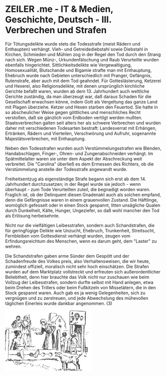 # ZEILER .me - IT & Medien, Geschichte, Deutsch - III. Verbrechen und Strafen

Für Tötungsdelikte wurde stets die Todesstrafe (meist Rädern und Enthaupten) verhängt. Vieh- und Getreidediebstahl sowie Diebstahl in Kirchen, Schmieden und Mühlen zog in der Regel den Tod durch den Strang nach sich. Wegen Münz-, Urkundenfälschung und Raub Verurteilte wurden ebenfalls hingerichtet. Sittlichkeitsdelikte wie Vergewaltigung, Homosexualität, Blutschande und Bigamie strafte man mit Enthauptung, Ehebruch wurde nach Gebieten unterschiedlich mit Pranger, Gefängnis, Rutenstrafe, aber auch mit dem Tod geahndet. Für Gotteslästerung, Ketzerei und Hexerei, also Religionsdelikte, mit denen ursprünglich kirchliche Gerichte befaßt waren, wurden ab dem 13. Jahrhundert auch weltliche Gerichte zuständig, da man überzeugt war, daß daraus Schaden für die Gesellschaft erwachsen könne, indem Gott als Vergeltung das ganze Land mit Plagen überziehe. Ketzer und Hexen starben den Feuertod. Sie hatte in so abscheulicher Weise gegen göttliches und menschliches Recht verstoßen, daß sie gänzlich vom Erdboden vertilgt werden mußten. Staatsverbrechen galten seit alters her als schwere Verbrechen und wurden daher mit verschiedenen Todesarten bestraft: Landesverrat mit Erhängen, Ertränken, Rädern und Vierteilen, Verschwörung und Aufruhr, sogenannte Majestätsverbrechen, mit Enthauptung.

Neben den Todesstrafen wurden auch Verstümmelungsstrafen wie Blenden, Handabschlagen, Finger-, Ohren- und Zungenabschneiden verhängt. Im Spätmittelalter waren sie unter dem Aspekt der Abschreckung weit verbreitet. Die "Carolina" überließ es dem Ermessen des Richters, ob die Verstümmelung anstelle der Todesstrafe angewandt wurde.

Freiheitsentzug als eigenständige Strafe begann sich erst ab dem 14. Jahrhundert durchzusetzen; in der Regel wurde sie jedoch - wenn überhaupt - zum Tode Verurteilten zuteil, die begnadigt worden waren. Fraglich ist, ob der Delinquent diesen Gnadenakt auch als solchen empfand, denn die Gefängnisse waren in einem grauenvollen Zustand. Die Häftlinge, womöglich gefesselt oder in einen Stock gespannt, litten unsägliche Qualen durch Dunkelheit, Kälte, Hunger, Ungeziefer, so daß wohl mancher den Tod als Erlösung herbeisehnte.

Nicht nur die vielfältigen Leibesstrafen, sondern auch Schandstrafen, die für geringfügige Delikte wie Unzucht, Ehebruch, Trunkenheit, Streitsucht, Fernbleiben vom Gottesdienst verhängt wurden, zeugen vom Erfindungsreichtum des Menschen, wenn es darum geht, dem "Laster" zu wehren.

Die Schandstrafen gaben arme Sünder dem Gespött und der Schadenfreude des Volkes preis, also Verhaltensweisen, die wir heute, zumindest offiziell, moralisch nicht sehr hoch einschätzen. Die Strafen wurden auf dem Marktplatz vollstreckt und erfreuten sich außerordentlicher Beliebtheit, denn hier brauchte das Volk nicht nur zuschauen wie beim Vollzug der Leibesstrafen, sondern durfte selbst mit Hand anlegen, etwa beim Drehen des Trillers oder beim Fußkitzeln von Missetätern, die in den Stock gespannt waren. Auch gab es ja wenig Gelegenheiten, sich zu vergnügen und zu zerstreuen, und jede Abwechslung des mühevollen täglichen Einerleis wurde dankbar angenommen. (3)

![](verbrechen-und-strafen-1.gif)